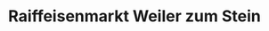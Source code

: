 ---
title: "Raiffeisenmarkt Weiler zum Stein"
url: /leutenbach/raiffeisenmarkt-weiler-zum-stein/
shop: Garten-Center
---